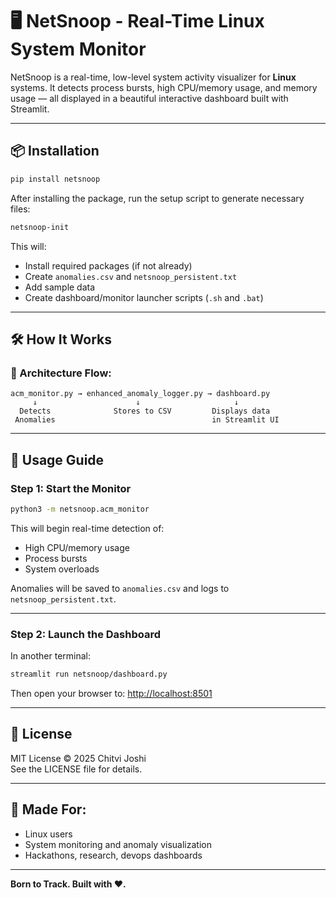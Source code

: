 
# 🖥️ NetSnoop - Real-Time Linux System Monitor

NetSnoop is a real-time, low-level system activity visualizer for **Linux** systems. It detects process bursts, high CPU/memory usage, and memory usage — all displayed in a beautiful interactive dashboard built with Streamlit.

---

## 📦 Installation

```bash
pip install netsnoop
```

After installing the package, run the setup script to generate necessary files:

```bash
netsnoop-init
```

This will:
- Install required packages (if not already)
- Create `anomalies.csv` and `netsnoop_persistent.txt`
- Add sample data
- Create dashboard/monitor launcher scripts (`.sh` and `.bat`)

---

## 🛠️ How It Works

### 🔄 Architecture Flow:

```
acm_monitor.py → enhanced_anomaly_logger.py → dashboard.py
     ↓                      ↓                     ↓
  Detects              Stores to CSV         Displays data
 Anomalies                                   in Streamlit UI
```

---

## 🚀 Usage Guide

### Step 1: Start the Monitor
```bash
python3 -m netsnoop.acm_monitor
```

This will begin real-time detection of:
- High CPU/memory usage
- Process bursts
- System overloads

Anomalies will be saved to `anomalies.csv` and logs to `netsnoop_persistent.txt`.

---

### Step 2: Launch the Dashboard
In another terminal:

```bash
streamlit run netsnoop/dashboard.py
```

Then open your browser to: [http://localhost:8501](http://localhost:8501)

---

## 🧾 License

MIT License © 2025 Chitvi Joshi  
See the LICENSE file for details.

---

## 🧠 Made For:
- Linux users
- System monitoring and anomaly visualization
- Hackathons, research, devops dashboards

---

**Born to Track. Built with ❤️.**
